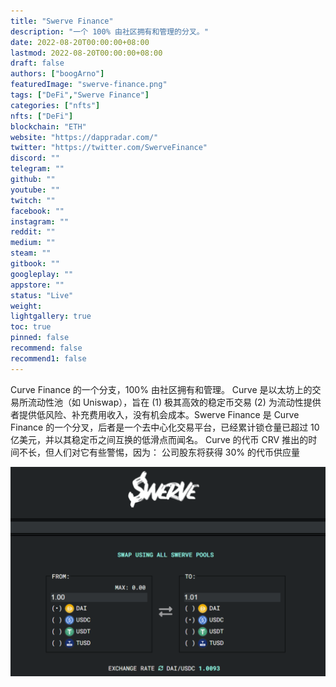 ```yaml
---
title: "Swerve Finance"
description: "一个 100% 由社区拥有和管理的分叉。"
date: 2022-08-20T00:00:00+08:00
lastmod: 2022-08-20T00:00:00+08:00
draft: false
authors: ["boogArno"]
featuredImage: "swerve-finance.png"
tags: ["DeFi","Swerve Finance"]
categories: ["nfts"]
nfts: ["DeFi"]
blockchain: "ETH"
website: "https://dappradar.com/"
twitter: "https://twitter.com/SwerveFinance"
discord: ""
telegram: ""
github: ""
youtube: ""
twitch: ""
facebook: ""
instagram: ""
reddit: ""
medium: ""
steam: ""
gitbook: ""
googleplay: ""
appstore: ""
status: "Live"
weight: 
lightgallery: true
toc: true
pinned: false
recommend: false
recommend1: false
---
```

Curve Finance 的一个分支，100% 由社区拥有和管理。 Curve 是以太坊上的交易所流动性池（如 Uniswap），旨在 (1) 极其高效的稳定币交易 (2) 为流动性提供者提供低风险、补充费用收入，没有机会成本。Swerve Finance 是 Curve Finance 的一个分叉，后者是一个去中心化交易平台，已经累计锁仓量已超过 10 亿美元，并以其稳定币之间互换的低滑点而闻名。 Curve 的代币 CRV 推出的时间不长，但人们对它有些警惕，因为： 公司股东将获得 30% 的代币供应量

![swervefinance-dapp-defi-ethereum-image1_86e8e6314a1435fbc17b8613ed57c439](swervefinance-dapp-defi-ethereum-image1_86e8e6314a1435fbc17b8613ed57c439.png)